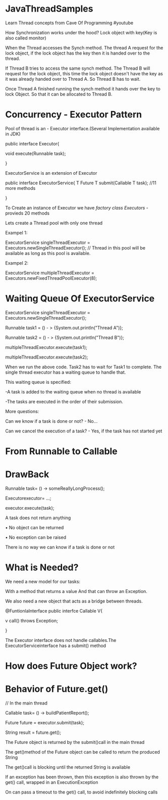 # JavaThreadSamples

Learn Thread concepts from Cave Of Programming #youtube

How Synchronization works under the hood?
 Lock object with key(Key is also called monitor)
 
 When the Thread accesses the Synch method. The thread A request for the lock object, if the lock object has the key then it is handed over to the thread. 
 
 If Thread B tries to access the same synch method. The Thread B will request for the lock object, this time the lock object doesn't have the key as it was already handed over to Thread A. So Thread B has to wait.
 
 Once Thread A finished running the synch method it hands over the key to lock Object. So that it can be allocated to Thread B.
 
 
 # Concurrency - Executor Pattern
 
 Pool of thread is an - Executor interface.(Several Implementation available in JDK)
 
 public interface Executor{
 
  void execute(Runnable task);
  
 }
 
 
 ExecutorService is an extension of Executor
 
  public interface ExecutorService{
  T  Future T submit(Callable T task);
  //11 more methods
  
 }
 
 To Create an instance of Executor we have *factory class Executors* - provieds 20 methods
 
 Lets create a Thread pool with only one thread
 
 Exampel 1:
 
 ExecutorService singleThreadExecutor = Executors.newSingleThreadExecutor(); // Thread in this pool will be available as long as this pool is available.
 
 Exampel 2:
 
 ExecutorService multipleThreadExecutor = Executors.newFixedThreadPoolExecutor(8);
 
 # Waiting Queue Of ExecutorService
 
 ExecutorService singleThreadExecutor = Executors.newSingleThreadExecutor();
 
 Runnable task1  = () - > {System.out.println("Thread A")};
 
 Runnable task2  = () - > {System.out.println("Thread B")};
 
 multipleThreadExecutor.execute(task1);
 
 multipleThreadExecutor.execute(task2);
 
 When we run the above code. Task2 has to wait for Task1 to complete. The single thread executor has a waiting queue to handle that.
 
 
 This waiting queue is specified:
 
-A task is added to the waiting queue when no thread is available

-The tasks are executed in the order of their submission.

More questions:

Can we know if a task is done or not? - No…

Can we cancel the execution of a task? - Yes, if the task has not started yet
 
 # From Runnable to Callable
 
 DrawBack
 ========
 
 Runnable task= () -> someReallyLongProcess();
 
Executorexecutor= ...;

executor.execute(task);

A task does not return anything

 • No object can be returned

 • No exception can be raised

There is no way we can know if a task is done or not

What is Needed?
==============

We need a new model for our tasks:

With a method that returns a value And that can throw an Exception.

We also need a new object that acts as a bridge between threads.

@FuntionlaInterface
public interfce Callable V{

 v call() throws Exception;

}

The Executor interface does not handle callables.The ExecutorServiceinterface has a submit() method

# How does Future Object work?

# Behavior of Future.get()

// In the main thread 

Callable task= () -> buildPatientReport(); 

Future future = executor.submit(task); 

String result = future.get();

The Future object is returned by the submit()call in the main thread 

The get()method of the Future object can be called to return the produced String 

The get()call is blocking until the returned String is available

If an exception has been thrown, then this exception is also thrown by the get() call, wrapped in an ExecutionException

On can pass a timeout to the get() call, to avoid indefinitely blocking calls 


